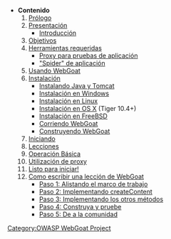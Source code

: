 <webgoat/>

  - **Contenido**
    1.  [Prólogo](WebGoat_User_Guide_Frontispiece "wikilink")
    2.  [Presentación](WebGoat_User_Guide_Introduction "wikilink")
          - [Introducción](WebGoat_User_Guide_Introduction#Overview "wikilink")
    3.  [Objetivos](WebGoat_User_Guide_Objectives "wikilink")
    4.  [Herramientas requeridas](Tools_required "wikilink")
          - [Proxy para pruebas de
            aplicación](Tools_required#Application_Assessment_Proxy "wikilink")
          - ["Spider" de
            aplicación](Tools_required#Application_Spider "wikilink")
    5.  [Usando WebGoat](Using_WebGoat "wikilink")
    6.  [Instalación](WebGoat_Installation "wikilink")
          - [Instalando Java y
            Tomcat](WebGoat_Installation#Installing_Java_and_Tomcat "wikilink")
          - [Instalación en
            Windows](WebGoat_Installation#Installing_to_Windows "wikilink")
          - [Instalación en
            Linux](WebGoat_Installation#Installing_to_Linux "wikilink")
          - [Instalación en OS
            X](WebGoat_Installation#Installing_to_OS_X "wikilink")
            (Tiger 10.4+)
          - [Instalación en
            FreeBSD](WebGoat_Installation#Installing_on_FreeBSD "wikilink")
          - [Corriendo WebGoat](WebGoat_Installation#Running "wikilink")
          - [Construyendo
            WebGoat](WebGoat_Installation#Building "wikilink")
    7.  [Iniciando](WebGoat_Getting_Started "wikilink")
    8.  [Lecciones](Lesson_Plans "wikilink")
    9.  [Operación Básica](Basic_Operation "wikilink")
    10. [Utilización de proxy](Proxy_Utilization "wikilink")
    11. [Listo para iniciar\!](Ready_to_Go! "wikilink")
    12. [Como escribir una lección de
        WebGoat](How_to_write_a_new_WebGoat_lesson "wikilink")
          - [Paso 1: Alistando el marco de
            trabajo](How_to_write_a_new_WebGoat_lesson#Step_1:_Set_up_the_framework "wikilink")
          - [Paso 2: Implementando
            createContent](How_to_write_a_new_WebGoat_lesson#Step_2:_Implement_createContent "wikilink")
          - [Paso 3: Implementando los otros
            métodos](How_to_write_a_new_WebGoat_lesson#Step_3:_Implement_the_other_methods "wikilink")
          - [Paso 4: Construya y
            pruebe](How_to_write_a_new_WebGoat_lesson#Step_4:_Build_and_test "wikilink")
            <esto debe cambiar en v4>
          - [Paso 5: De a la
            comunidad](How_to_write_a_new_WebGoat_lesson#Step_5:_Give_back_to_the_community "wikilink")

[Category:OWASP WebGoat
Project](Category:OWASP_WebGoat_Project "wikilink")